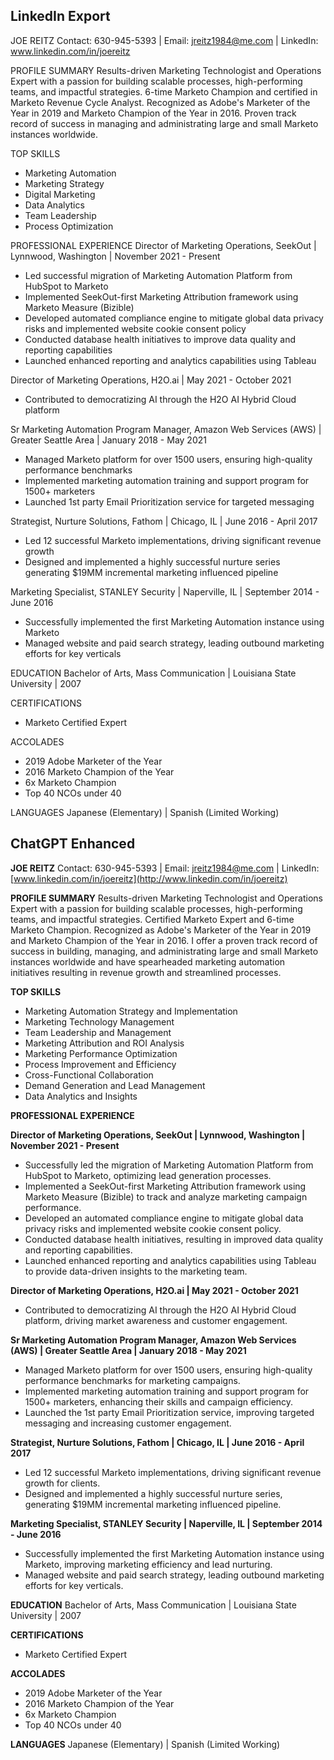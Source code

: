 ## LinkedIn Export

JOE REITZ
Contact: 630-945-5393 | Email: jreitz1984@me.com | LinkedIn: www.linkedin.com/in/joereitz

PROFILE SUMMARY
Results-driven Marketing Technologist and Operations Expert with a passion for building scalable processes, high-performing teams, and impactful strategies. 6-time Marketo Champion and certified in Marketo Revenue Cycle Analyst. Recognized as Adobe's Marketer of the Year in 2019 and Marketo Champion of the Year in 2016. Proven track record of success in managing and administrating large and small Marketo instances worldwide.

TOP SKILLS
- Marketing Automation
- Marketing Strategy
- Digital Marketing
- Data Analytics
- Team Leadership
- Process Optimization

PROFESSIONAL EXPERIENCE
Director of Marketing Operations, SeekOut | Lynnwood, Washington | November 2021 - Present
- Led successful migration of Marketing Automation Platform from HubSpot to Marketo
- Implemented SeekOut-first Marketing Attribution framework using Marketo Measure (Bizible)
- Developed automated compliance engine to mitigate global data privacy risks and implemented website cookie consent policy
- Conducted database health initiatives to improve data quality and reporting capabilities
- Launched enhanced reporting and analytics capabilities using Tableau

Director of Marketing Operations, H2O.ai | May 2021 - October 2021
- Contributed to democratizing AI through the H2O AI Hybrid Cloud platform

Sr Marketing Automation Program Manager, Amazon Web Services (AWS) | Greater Seattle Area | January 2018 - May 2021
- Managed Marketo platform for over 1500 users, ensuring high-quality performance benchmarks
- Implemented marketing automation training and support program for 1500+ marketers
- Launched 1st party Email Prioritization service for targeted messaging

Strategist, Nurture Solutions, Fathom | Chicago, IL | June 2016 - April 2017
- Led 12 successful Marketo implementations, driving significant revenue growth
- Designed and implemented a highly successful nurture series generating $19MM incremental marketing influenced pipeline

Marketing Specialist, STANLEY Security | Naperville, IL | September 2014 - June 2016
- Successfully implemented the first Marketing Automation instance using Marketo
- Managed website and paid search strategy, leading outbound marketing efforts for key verticals

EDUCATION
Bachelor of Arts, Mass Communication | Louisiana State University | 2007

CERTIFICATIONS
- Marketo Certified Expert

ACCOLADES
* 2019 Adobe Marketer of the Year
* 2016 Marketo Champion of the Year
* 6x Marketo Champion
* Top 40 NCOs under 40

LANGUAGES
Japanese (Elementary) | Spanish (Limited Working)



## ChatGPT Enhanced

**JOE REITZ** Contact: 630-945-5393 | Email: [jreitz1984@me.com](mailto:jreitz1984@me.com) | LinkedIn: [www.linkedin.com/in/joereitz](http://www.linkedin.com/in/joereitz)

**PROFILE SUMMARY** Results-driven Marketing Technologist and Operations Expert with a passion for building scalable processes, high-performing teams, and impactful strategies. Certified Marketo Expert and 6-time Marketo Champion. Recognized as Adobe's Marketer of the Year in 2019 and Marketo Champion of the Year in 2016. I offer a proven track record of success in building, managing, and administrating large and small Marketo instances worldwide and have spearheaded marketing automation initiatives resulting in revenue growth and streamlined processes.

**TOP SKILLS**

- Marketing Automation Strategy and Implementation
- Marketing Technology Management
- Team Leadership and Management 
- Marketing Attribution and ROI Analysis
- Marketing Performance Optimization
- Process Improvement and Efficiency
- Cross-Functional Collaboration
- Demand Generation and Lead Management
- Data Analytics and Insights


**PROFESSIONAL EXPERIENCE** 

**Director of Marketing Operations, SeekOut | Lynnwood, Washington | November 2021 - Present**

- Successfully led the migration of Marketing Automation Platform from HubSpot to Marketo, optimizing lead generation processes.
- Implemented a SeekOut-first Marketing Attribution framework using Marketo Measure (Bizible) to track and analyze marketing campaign performance.
- Developed an automated compliance engine to mitigate global data privacy risks and implemented website cookie consent policy.
- Conducted database health initiatives, resulting in improved data quality and reporting capabilities.
- Launched enhanced reporting and analytics capabilities using Tableau to provide data-driven insights to the marketing team.

**Director of Marketing Operations, H2O.ai | May 2021 - October 2021**

- Contributed to democratizing AI through the H2O AI Hybrid Cloud platform, driving market awareness and customer engagement.

**Sr Marketing Automation Program Manager, Amazon Web Services (AWS) | Greater Seattle Area | January 2018 - May 2021**

- Managed Marketo platform for over 1500 users, ensuring high-quality performance benchmarks for marketing campaigns.
- Implemented marketing automation training and support program for 1500+ marketers, enhancing their skills and campaign efficiency.
- Launched the 1st party Email Prioritization service, improving targeted messaging and increasing customer engagement.

**Strategist, Nurture Solutions, Fathom | Chicago, IL | June 2016 - April 2017**

- Led 12 successful Marketo implementations, driving significant revenue growth for clients.
- Designed and implemented a highly successful nurture series, generating $19MM incremental marketing influenced pipeline.

**Marketing Specialist, STANLEY Security | Naperville, IL | September 2014 - June 2016**

- Successfully implemented the first Marketing Automation instance using Marketo, improving marketing efficiency and lead nurturing.
- Managed website and paid search strategy, leading outbound marketing efforts for key verticals.

**EDUCATION** Bachelor of Arts, Mass Communication | Louisiana State University | 2007

**CERTIFICATIONS**

- Marketo Certified Expert

**ACCOLADES**

- 2019 Adobe Marketer of the Year
- 2016 Marketo Champion of the Year
- 6x Marketo Champion
- Top 40 NCOs under 40

**LANGUAGES** Japanese (Elementary) | Spanish (Limited Working)